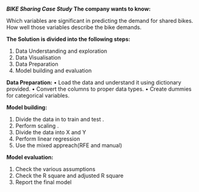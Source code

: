 ***BIKE Sharing Case Study***
**The company wants to know:**

Which variables are significant in predicting the demand for shared bikes. How well those variables describe the bike demands.

**The Solution is divided into the following steps:**
1. Data Understanding and exploration
2. Data Visualisation
3. Data Preparation
3. Model building and evaluation

**Data Preparation:**
• Load the data and understand it using dictionary provided. 
• Convert the columns to proper data types. 
• Create dummies for categorical variables.

**Model building:**
1. Divide the data in to train and test .
2. Perform scaling . 
3. Divide the data into X and Y 
4. Perform linear regression 
5. Use the mixed appreach(RFE and manual)

**Model evaluation:**
1. Check the various assumptions 
2. Check the R square and adjusted R square 
3. Report the final model
